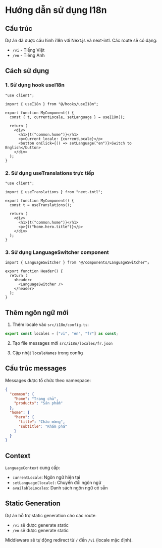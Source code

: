 # Hướng dẫn sử dụng I18n

## Cấu trúc

Dự án đã được cấu hình i18n với Next.js và next-intl. Các route sẽ có dạng:

- `/vi` - Tiếng Việt
- `/en` - Tiếng Anh

## Cách sử dụng

### 1. Sử dụng hook useI18n

```tsx
"use client";

import { useI18n } from "@/hooks/useI18n";

export function MyComponent() {
  const { t, currentLocale, setLanguage } = useI18n();

  return (
    <div>
      <h1>{t("common.home")}</h1>
      <p>Current locale: {currentLocale}</p>
      <button onClick={() => setLanguage("en")}>Switch to English</button>
    </div>
  );
}
```

### 2. Sử dụng useTranslations trực tiếp

```tsx
"use client";

import { useTranslations } from "next-intl";

export function MyComponent() {
  const t = useTranslations();

  return (
    <div>
      <h1>{t("common.home")}</h1>
      <p>{t("home.hero.title")}</p>
    </div>
  );
}
```

### 3. Sử dụng LanguageSwitcher component

```tsx
import { LanguageSwitcher } from "@/components/LanguageSwitcher";

export function Header() {
  return (
    <header>
      <LanguageSwitcher />
    </header>
  );
}
```

## Thêm ngôn ngữ mới

1. Thêm locale vào `src/i18n/config.ts`:

```ts
export const locales = ["vi", "en", "fr"] as const;
```

2. Tạo file messages mới `src/i18n/locales/fr.json`

3. Cập nhật `localeNames` trong config

## Cấu trúc messages

Messages được tổ chức theo namespace:

```json
{
  "common": {
    "home": "Trang chủ",
    "products": "Sản phẩm"
  },
  "home": {
    "hero": {
      "title": "Chào mừng",
      "subtitle": "Khám phá"
    }
  }
}
```

## Context

`LanguageContext` cung cấp:

- `currentLocale`: Ngôn ngữ hiện tại
- `setLanguage(locale)`: Chuyển đổi ngôn ngữ
- `availableLocales`: Danh sách ngôn ngữ có sẵn

## Static Generation

Dự án hỗ trợ static generation cho các route:

- `/vi` sẽ được generate static
- `/en` sẽ được generate static

Middleware sẽ tự động redirect từ `/` đến `/vi` (locale mặc định).
